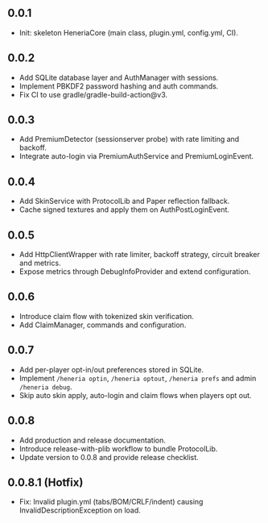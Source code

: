 ## 0.0.1
- Init: skeleton HeneriaCore (main class, plugin.yml, config.yml, CI).

## 0.0.2
- Add SQLite database layer and AuthManager with sessions.
- Implement PBKDF2 password hashing and auth commands.
- Fix CI to use gradle/gradle-build-action@v3.

## 0.0.3
- Add PremiumDetector (sessionserver probe) with rate limiting and backoff.
- Integrate auto-login via PremiumAuthService and PremiumLoginEvent.

## 0.0.4
- Add SkinService with ProtocolLib and Paper reflection fallback.
- Cache signed textures and apply them on AuthPostLoginEvent.

## 0.0.5
- Add HttpClientWrapper with rate limiter, backoff strategy, circuit breaker and metrics.
- Expose metrics through DebugInfoProvider and extend configuration.

## 0.0.6
- Introduce claim flow with tokenized skin verification.
- Add ClaimManager, commands and configuration.

## 0.0.7
- Add per-player opt-in/out preferences stored in SQLite.
- Implement `/heneria optin`, `/heneria optout`, `/heneria prefs` and admin `/heneria debug`.
- Skip auto skin apply, auto-login and claim flows when players opt out.

## 0.0.8
- Add production and release documentation.
- Introduce release-with-plib workflow to bundle ProtocolLib.
- Update version to 0.0.8 and provide release checklist.

## 0.0.8.1 (Hotfix)
- Fix: Invalid plugin.yml (tabs/BOM/CRLF/indent) causing InvalidDescriptionException on load.
